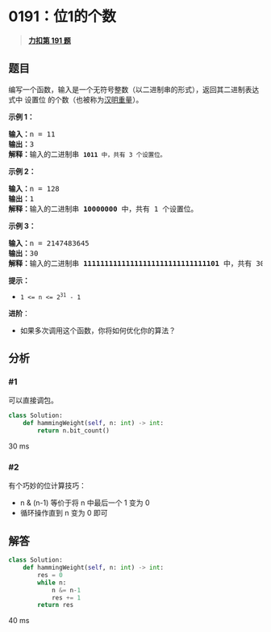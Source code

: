 # 0191：位1的个数


> <u>**[力扣第 191 题](https://leetcode.cn/problems/number-of-1-bits/)**</u>

## 题目

<p>编写一个函数，输入是一个无符号整数（以二进制串的形式），返回其二进制表达式中 <span data-keyword="set-bit">设置位</span> 的个数（也被称为<a href="https://baike.baidu.com/item/%E6%B1%89%E6%98%8E%E9%87%8D%E9%87%8F" target="_blank">汉明重量</a>）。</p>



<p><strong>示例 1：</strong></p>

<pre>
<strong>输入：</strong>n = 11
<strong>输出：</strong>3
<strong>解释：</strong>输入的二进制串 <code><strong>1011</strong> 中，共有 3 个设置位。</code>
</pre>

<p><strong>示例 2：</strong></p>

<pre>
<strong>输入：</strong>n = 128
<strong>输出：</strong>1
<strong>解释：</strong>输入的二进制串 <strong>10000000</strong> 中，共有 1 个设置位。
</pre>

<p><strong>示例 3：</strong></p>

<pre>
<strong>输入：</strong>n = 2147483645
<strong>输出：</strong>30
<strong>解释：</strong>输入的二进制串 <strong>11111111111111111111111111111101</strong> 中，共有 30 个设置位。</pre>



<p><strong>提示：</strong></p>

<ul>
<li><code>1 &lt;= n &lt;= 2<sup>31</sup> - 1</code></li>
</ul>

<ul>
</ul>



<p><strong>进阶</strong>：</p>

<ul>
<li>如果多次调用这个函数，你将如何优化你的算法？</li>
</ul>


## 分析

### #1

可以直接调包。

```python
class Solution:
    def hammingWeight(self, n: int) -> int:
        return n.bit_count()
```
30 ms

### #2

有个巧妙的位计算技巧：
- n & (n-1) 等价于将 n 中最后一个 1 变为 0
- 循环操作直到 n 变为 0 即可
 
## 解答

```python
class Solution:
    def hammingWeight(self, n: int) -> int:
        res = 0
        while n:
            n &= n-1
            res += 1
        return res
```
40 ms




